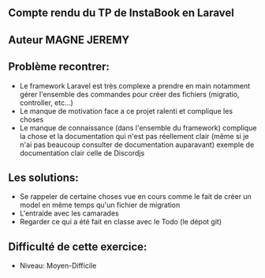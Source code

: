 ## Compte rendu du TP de InstaBook en Laravel

## Auteur MAGNE JEREMY

## Problème recontrer:
  - Le framework Laravel est très complexe a prendre en main notamment gérer l'ensemble des commandes pour créer des fichiers (migratio, controller, etc...)
  - Le manque de motivation face a ce projet ralenti et complique les choses
  - Le manque de connaissance (dans l'ensemble du framework) complique la chose et la documentation qui n'est pas réellement clair (même si je n'ai pas beaucoup consulter de documentation auparavant) exemple de documentation clair celle de Discordjs

## Les solutions:
  - Se rappeler de certaine choses vue en cours comme le fait de créer un model en même temps qu'un fichier de migration
  - L'entraide avec les camarades
  - Regarder ce qui a été fait en classe avec le Todo (le dépot git)

## Difficulté de cette exercice:
  - Niveau: Moyen-Difficile
